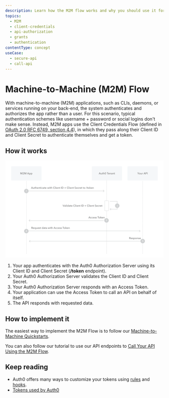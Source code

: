 ```yaml
---
description: Learn how the M2M flow works and why you should use it for machine-to-machine (M2M) apps.
topics:
  - M2M
  - client-credentials
  - api-authorization
  - grants
  - authentication
contentType: concept
useCase:
  - secure-api
  - call-api
---
```

# Machine-to-Machine (M2M) Flow

With machine-to-machine (M2M) applications, such as CLIs, daemons, or services running on your back-end, the system authenticates and authorizes the app rather than a user. For this scenario, typical authentication schemes like username + password or social logins don't make sense. Instead, M2M apps use the Client Credentials Flow (defined in [OAuth 2.0 RFC 6749, section 4.4](https://tools.ietf.org/html/rfc6749#section-4.4)), in which they pass along their Client ID and Client Secret to authenticate themselves and get a token.

## How it works

![M2M Flow Authentication Sequence](/media/articles/flows/concepts/auth-sequence-m2m-flow.png)


1. Your app authenticates with the Auth0 Authorization Server using its Client ID and Client Secret (**/token** endpoint).
2. Your Auth0 Authorization Server validates the Client ID and Client Secret.
3. Your Auth0 Authorization Server responds with an Access Token.
4. Your application can use the Access Token to call an API on behalf of itself.
5. The API responds with requested data.


## How to implement it

The easiest way to implement the M2M Flow is to follow our [Machine-to-Machine Quickstarts](/quickstart/backend).

You can also follow our tutorial to use our API endpoints to [Call Your API Using the M2M Flow](/flows/guides/m2m-flow/call-api-using-m2m-flow).

## Keep reading

- Auth0 offers many ways to customize your tokens using [rules](/rules) and [hooks](/hooks).
- [Tokens used by Auth0](/tokens)
